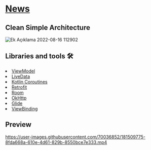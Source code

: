 # [News](https://github.com/enesarisoy/News)

## Clean Simple Architecture
![Ek Açıklama 2022-08-16 112902](https://user-images.githubusercontent.com/70036852/184834542-a2396c2a-3860-46f9-acf5-66db5298bafd.png)


## Libraries and tools 🛠
<li><a href="https://developer.android.com/topic/libraries/architecture/viewmodel">ViewModel</a></li>
<li><a href="https://developer.android.com/topic/libraries/architecture/livedata">LiveData</a></li>
<li><a href="https://kotlinlang.org/docs/coroutines-overview.html">Kotlin Coroutines</a></li>
<li><a href="https://square.github.io/retrofit/">Retrofit</a></li>
<li><a href="https://developer.android.com/training/data-storage/room">Room</a></li>
<li><a href="https://github.com/square/okhttp">OkHttp</a></li>
<li><a href="https://github.com/bumptech/glide">Glide</a></li>
<li><a href="https://developer.android.com/topic/libraries/view-binding">ViewBinding</a></li>



## Preview

https://user-images.githubusercontent.com/70036852/181509775-8fda668a-610e-4d61-829b-8550bce7e333.mp4
